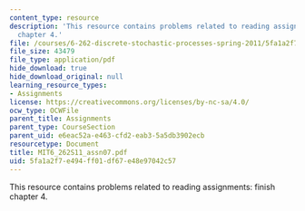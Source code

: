 ```yaml
---
content_type: resource
description: 'This resource contains problems related to reading assignments: finish
  chapter 4.'
file: /courses/6-262-discrete-stochastic-processes-spring-2011/5fa1a2f7e494ff01df67e48e97042c57_MIT6_262S11_assn07.pdf
file_size: 43479
file_type: application/pdf
hide_download: true
hide_download_original: null
learning_resource_types:
- Assignments
license: https://creativecommons.org/licenses/by-nc-sa/4.0/
ocw_type: OCWFile
parent_title: Assignments
parent_type: CourseSection
parent_uid: e6eac52a-e463-cfd2-eab3-5a5db3902ecb
resourcetype: Document
title: MIT6_262S11_assn07.pdf
uid: 5fa1a2f7-e494-ff01-df67-e48e97042c57
---
```

This resource contains problems related to reading assignments: finish chapter 4.